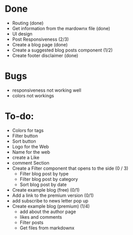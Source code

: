 # Done
* Routing (done)
* Get information from the mardownx file (done)
* UI design
* Post Responsiveness (2/3)
* Create a blog page (done)
* Create a suggested blog posts component (1/2)
* Create footer disclaimer (done)
# Bugs

* responsiveness not working well
* colors not workings

# To-do:
* Colors for tags
* Filter button
* Sort button
* Logo for the Web
* Name for the web
* create a Like 
* comment Section
* Create a Filter component that opens to the side (0 / 3)
  * Filter blog post by type
  * Filter blog post by category
  * Sort blog post by date
* Create example blog (free) (0/1)
* Add a link to the premium version (0/1)
* add subscribe to news letter pop up
* Create example blog (premium) (1/4)
  * add about the author page
  * likes and comments
  * Filter posts 
  * Get files from markdownx

